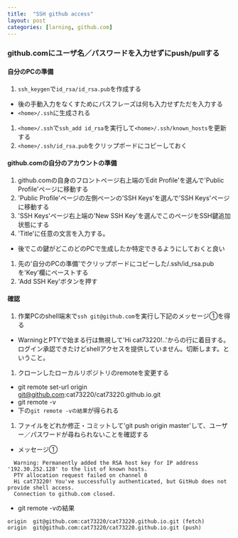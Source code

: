 ```yaml
---
title:  "SSH github access"
layout: post
categories: [larning, github.com]
---
```


### github.comにユーザ名／パスワードを入力せずにpush/pullする

#### 自分のPCの準備

1. ``ssh_keygen``で``id_rsa/id_rsa.pub``を作成する
  - 後の手動入力をなくすためにパスフレーズは何も入力せずただ<enter>を入力する
  - ``<home>/.ssh``に生成される
1. ``<home>/.ssh``で``ssh_add id_rsa``を実行して``<home>/.ssh/known_hosts``を更新する
1. ``<home>/.ssh/id_rsa.pub``をクリップボードにコピーしておく

#### github.comの自分のアカウントの準備

1. github.comの自身のフロントページ右上端の'Edit Profile'を選んで'Public Profile'ページに移動する
1. 'Public Profile'ページの左側ペーンの'SSH Keys'を選んで'SSH Keys'ページに移動する
1. 'SSH Keys'ページ右上端の'New SSH Key'を選んでこのページをSSH鍵追加状態にする
1. 'Title'に任意の文言を入力する。
  - 後でこの鍵がどこのどのPCで生成したか特定できるようにしておくと良い
1. 先の'自分のPCの準備'でクリップボードにコピーした<home>/.ssh/id_rsa.pubを'Key'欄にペーストする
1. 'Add SSH Key'ボタンを押す

#### 確認

1. 作業PCのshell端末で``ssh git@github.com``を実行し下記のメッセージ①を得る
  - WarningとPTYで始まる行は無視して'Hi cat73220!..'からの行に着目する。ログイン承認できたけどshellアクセスを提供していません。切断します。ということ。
1. クローンしたローカルリポジトリのremoteを変更する
  - git remote set-url origin git@github.com:cat73220/cat73220.github.io.git
  - git remote -v
  - 下の``git remote -vの結果``が得られる
1. ファイルをどれか修正・コミットして'git push origin master'して、ユーザー／パスワードが尋ねられないことを確認する

- メッセージ①

~~~ shell
  Warning: Permanently added the RSA host key for IP address '192.30.252.128' to the list of known hosts.
  PTY allocation request failed on channel 0
  Hi cat73220! You've successfully authenticated, but GitHub does not provide shell access.
  Connection to github.com closed.
~~~

- git remote -vの結果

~~~ shell
origin	git@github.com:cat73220/cat73220.github.io.git (fetch)
origin	git@github.com:cat73220/cat73220.github.io.git (push)
~~~
